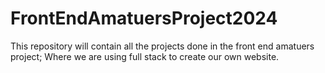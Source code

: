 # FrontEndAmatuersProject2024
This repository will contain all the projects done in the front end amatuers project; Where we are using full stack to create our own website.

